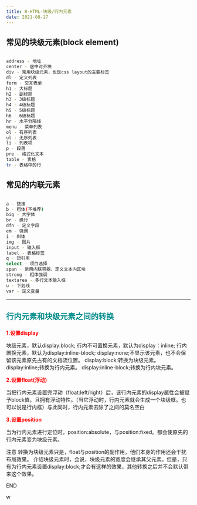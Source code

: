 ```yaml
---
title: 8-HTML-块级/行内元素
date: 2021-08-17
---
```


## 常见的块级元素(block element)

``` bash

address - 地址
center - 居中对齐块
div - 常用块级元素，也是css layout的主要标签
dl - 定义列表
form - 交互表单
h1 - 大标题
h2 - 副标题
h3 - 3级标题
h4 - 4级标题
h5 - 5级标题
h6 - 6级标题
hr - 水平分隔线
menu - 菜单列表
ol - 有序列表
ul - 无序列表
li - 列表项
p - 段落
pre - 格式化文本
table - 表格
tr - 表格中的行

```

## 常见的内联元素

``` bash

a - 链接
b - 粗体(不推荐)
big - 大字体
br - 换行
dfn - 定义字段
em - 强调
i - 斜体
img - 图片
input - 输入框
label - 表格标签
q - 短引用
select - 项目选择
span - 常用内联容器，定义文本内区块
strong - 粗体强调
textarea - 多行文本输入框
u - 下划线
var - 定义变量

```

---

## <p style="color: darkcyan">行内元素和块级元素之间的转换</p>

**<p style="color: red">1.设置display</p>**

块级元素，默认display:block;
行内不可置换元素，默认为display：inline;
行内置换元素，默认为display:inline-block;
display:none;不显示该元素，也不会保留该元素原先占有的文档流位置。
display:block;转换为块级元素。
display:inline;转换为行内元素。
display:inline-block;转换为行内块元素。

**<p style="color: red">2.设置float(浮动)</p>**

当把行内元素设置完浮动（float:left/right）后，该行内元素的display属性会被赋予block值，且拥有浮动特性。（当它浮动时，行内元素就会生成一个块级框。也可以说是行内框）与此同时，行内元素去除了之间的莫名空白

**<p style="color: red">3.设置position</p>**

当为行内元素进行定位时，position:absolute，与position:fixed。都会使原先的行内元素变为块级元素。

注意
转换为块级元素只是，float与position的副作用，他们本身的作用还会干扰布局效果。
介绍块级元素时，会说，块级元素的宽度会继承其父元素。但是，只有为行内元素设置display:block;才会有这样的效果，其他转换之后并不会默认带来这个效果。

END






























w